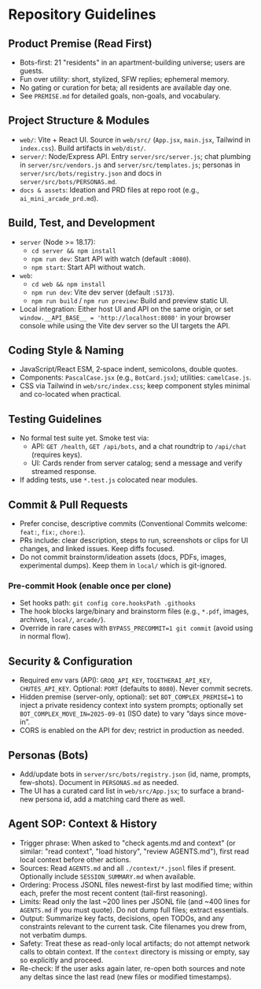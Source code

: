 # Repository Guidelines

## Product Premise (Read First)
- Bots-first: 21 "residents" in an apartment-building universe; users are guests.
- Fun over utility: short, stylized, SFW replies; ephemeral memory.
- No gating or curation for beta; all residents are available day one.
- See `PREMISE.md` for detailed goals, non-goals, and vocabulary.

## Project Structure & Modules
- `web/`: Vite + React UI. Source in `web/src/` (`App.jsx`, `main.jsx`, Tailwind in `index.css`). Build artifacts in `web/dist/`.
- `server/`: Node/Express API. Entry `server/src/server.js`; chat plumbing in `server/src/vendors.js` and `server/src/templates.js`; personas in `server/src/bots/registry.json` and docs in `server/src/bots/PERSONAS.md`.
- `docs & assets`: Ideation and PRD files at repo root (e.g., `ai_mini_arcade_prd.md`).

## Build, Test, and Development
- `server` (Node >= 18.17):
  - `cd server && npm install`
  - `npm run dev`: Start API with watch (default `:8080`).
  - `npm start`: Start API without watch.
- `web`:
  - `cd web && npm install`
  - `npm run dev`: Vite dev server (default `:5173`).
  - `npm run build` / `npm run preview`: Build and preview static UI.
- Local integration: Either host UI and API on the same origin, or set `window.__API_BASE__ = 'http://localhost:8080'` in your browser console while using the Vite dev server so the UI targets the API.

## Coding Style & Naming
- JavaScript/React ESM, 2‑space indent, semicolons, double quotes.
- Components: `PascalCase.jsx` (e.g., `BotCard.jsx`); utilities: `camelCase.js`.
- CSS via Tailwind in `web/src/index.css`; keep component styles minimal and co-located when practical.

## Testing Guidelines
- No formal test suite yet. Smoke test via:
  - API: `GET /health`, `GET /api/bots`, and a chat roundtrip to `/api/chat` (requires keys).
  - UI: Cards render from server catalog; send a message and verify streamed response.
- If adding tests, use `*.test.js` colocated near modules.

## Commit & Pull Requests
- Prefer concise, descriptive commits (Conventional Commits welcome: `feat:`, `fix:`, `chore:`).
- PRs include: clear description, steps to run, screenshots or clips for UI changes, and linked issues. Keep diffs focused.
- Do not commit brainstorm/ideation assets (docs, PDFs, images, experimental dumps). Keep them in `local/` which is git-ignored.

### Pre-commit Hook (enable once per clone)
- Set hooks path: `git config core.hooksPath .githooks`
- The hook blocks large/binary and brainstorm files (e.g., `*.pdf`, images, archives, `local/`, `arcade/`).
- Override in rare cases with `BYPASS_PRECOMMIT=1 git commit` (avoid using in normal flow).

## Security & Configuration
- Required env vars (API): `GROQ_API_KEY`, `TOGETHERAI_API_KEY`, `CHUTES_API_KEY`. Optional: `PORT` (defaults to `8080`). Never commit secrets.
- Hidden premise (server-only, optional): set `BOT_COMPLEX_PREMISE=1` to inject a private residency context into system prompts; optionally set `BOT_COMPLEX_MOVE_IN=2025-09-01` (ISO date) to vary “days since move-in”.
- CORS is enabled on the API for dev; restrict in production as needed.

## Personas (Bots)
- Add/update bots in `server/src/bots/registry.json` (id, name, prompts, few-shots). Document in `PERSONAS.md` as needed.
- The UI has a curated card list in `web/src/App.jsx`; to surface a brand-new persona id, add a matching card there as well.

## Agent SOP: Context & History
- Trigger phrase: When asked to "check agents.md and context" (or similar: "read context", "load history", "review AGENTS.md"), first read local context before other actions.
- Sources: Read `AGENTS.md` and all `./context/*.jsonl` files if present. Optionally include `SESSION_SUMMARY.md` when available.
- Ordering: Process JSONL files newest-first by last modified time; within each, prefer the most recent content (tail-first reasoning).
- Limits: Read only the last ~200 lines per JSONL file (and ~400 lines for `AGENTS.md` if you must quote). Do not dump full files; extract essentials.
- Output: Summarize key facts, decisions, open TODOs, and any constraints relevant to the current task. Cite filenames you drew from, not verbatim dumps.
- Safety: Treat these as read-only local artifacts; do not attempt network calls to obtain context. If the `context` directory is missing or empty, say so explicitly and proceed.
- Re-check: If the user asks again later, re-open both sources and note any deltas since the last read (new files or modified timestamps).
